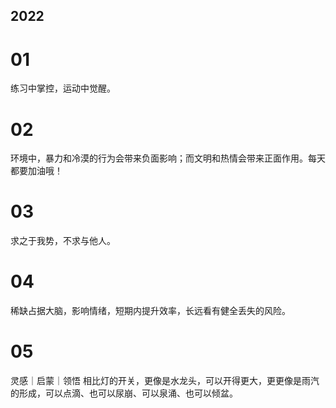 2022
---

# 01
练习中掌控，运动中觉醒。

# 02 
环境中，暴力和冷漠的行为会带来负面影响；而文明和热情会带来正面作用。每天都要加油哦！

# 03
求之于我势，不求与他人。

# 04
稀缺占据大脑，影响情绪，短期内提升效率，长远看有健全丢失的风险。

# 05
灵感｜启蒙｜领悟 相比灯的开关，更像是水龙头，可以开得更大，更更像是雨汽的形成，可以点滴、也可以尿崩、可以泉涌、也可以倾盆。
